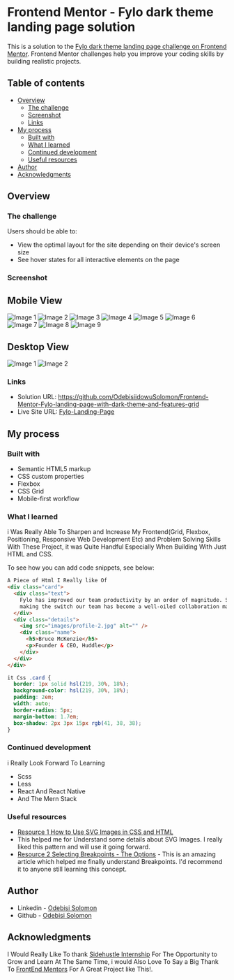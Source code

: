 # Frontend Mentor - Fylo dark theme landing page solution

This is a solution to the [Fylo dark theme landing page challenge on Frontend Mentor](https://www.frontendmentor.io/challenges/fylo-dark-theme-landing-page-5ca5f2d21e82137ec91a50fd). Frontend Mentor challenges help you improve your coding skills by building realistic projects.

## Table of contents

- [Overview](#overview)
  - [The challenge](#the-challenge)
  - [Screenshot](#screenshot)
  - [Links](#links)
- [My process](#my-process)
  - [Built with](#built-with)
  - [What I learned](#what-i-learned)
  - [Continued development](#continued-development)
  - [Useful resources](#useful-resources)
- [Author](#author)
- [Acknowledgments](#acknowledgments)

## Overview

### The challenge

Users should be able to:

- View the optimal layout for the site depending on their device's screen size
- See hover states for all interactive elements on the page

### Screenshot

## Mobile View

![Image 1](./screenshots/mobile-view_1.png)
![Image 2](./screenshots/mobile-view_2.png)
![Image 3](./screenshots/mobile-view_3.png)
![Image 4](./screenshots/mobile-view_4.png)
![Image 5](./screenshots/mobile-view_5.png)
![Image 6](./screenshots/mobile-view_6.png)
![Image 7](./screenshots/mobile-view_7.png)
![Image 8](./screenshots/mobile-view_8.png)
![Image 9](./screenshots/mobile-view_9.png)

## Desktop View

![Image 1](./screenshots/desktop-view_1.png)
![Image 2](./screenshots/desktop-view_2.png)

### Links

- Solution URL: https://github.com/OdebisiidowuSolomon/Frontend-Mentor-Fylo-landing-page-with-dark-theme-and-features-grid
- Live Site URL: [Fylo-Landing-Page](https://fylolandingsite.netlify.app/)

## My process

### Built with

- Semantic HTML5 markup
- CSS custom properties
- Flexbox
- CSS Grid
- Mobile-first workflow

### What I learned

i Was Really Able To Sharpen and Increase My Frontend(Grid, Flexbox, Positioning, Responsive Web Development Etc) and Problem Solving Skills With These Project, it was Quite Handful Especially When Building With Just HTML and CSS.

To see how you can add code snippets, see below:

```html
A Piece of Html I Really like Of
<div class="card">
  <div class="text">
    Fylo has improved our team productivity by an order of magnitude. Since
    making the switch our team has become a well-oiled collaboration machine.
  </div>
  <div class="details">
    <img src="images/profile-2.jpg" alt="" />
    <div class="name">
      <h5>Bruce McKenzie</h5>
      <p>Founder & CEO, Huddle</p>
    </div>
  </div>
</div>
```

```css
it Css .card {
  border: 1px solid hsl(219, 30%, 18%);
  background-color: hsl(219, 30%, 18%);
  padding: 2em;
  width: auto;
  border-radius: 5px;
  margin-bottom: 1.7em;
  box-shadow: 2px 3px 15px rgb(41, 38, 38);
}
```

### Continued development

i Really Look Forward To Learning

- Scss
- Less
- React And React Native
- And The Mern Stack

### Useful resources

- [Resource 1 How to Use SVG Images in CSS and HTML](https://www.freecodecamp.org/news/use-svg-images-in-css-html/)
- This helped me for Understand some details about SVG Images. I really liked this pattern and will use it going forward.
- [Resource 2 Selecting Breakpoints - The Options](https://shaydeecoder.hashnode.dev/selecting-breakpoints-the-options) - This is an amazing article which helped me finally understand Breakpoints. I'd recommend it to anyone still learning this concept.

## Author

- Linkedin - [Odebisi Solomon](https://www.linkedin.com/in/odebisi-solomon-idowu-9b44591b1/)
- Github - [Odebisi Solomon](https://github.com/OdebisiidowuSolomon)

## Acknowledgments

I Would Really Like To thank [Sidehustle Internship](https://internship.sidehustle.ng/) For The Opportunity to Grow and Learn At The Same Time, i would Also Love To Say a Big Thank To [FrontEnd Mentors](https://www.frontendmentor.io/) For A Great Project like This!.

